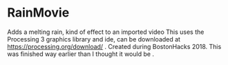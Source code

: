 # RainMovie
Adds a melting rain, kind of effect to an imported video
This uses the Processing 3 graphics library and ide, can be downloaded at https://processing.org/download/ .
Created during BostonHacks 2018. 
This was finished way earlier than I thought it would be .
